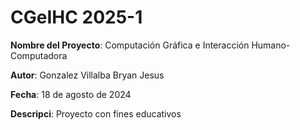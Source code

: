 # CGeIHC 2025-1
**Nombre del Proyecto**: Computación Gráfica e Interacción Humano-Computadora

**Autor**: Gonzalez Villalba Bryan Jesus 

**Fecha**: 18 de agosto de 2024  

**Descripci**: Proyecto con fines educativos
